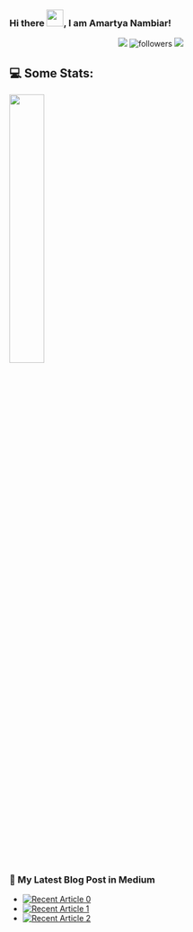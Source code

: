 
### Hi there <img src="https://raw.githubusercontent.com/MartinHeinz/MartinHeinz/master/wave.gif" width="30px">, I am Amartya Nambiar!

<div align="center">

[<img src="https://img.shields.io/badge/linkedin-%230077B5.svg?&style=for-the-badge&logo=linkedin&logoColor=white">](https://www.linkedin.com/in/amartya-nambiar1)
<img alt="followers" src="https://img.shields.io/github/followers/amartyanambiar?color=236ad3&labelColor=1155ba&style=for-the-badge&logo=github&label=Follow"/>
[<img src="https://img.shields.io/badge/kaggle-%230077B5.svg?&style=for-the-badge&logo=kaggle&logoColor=white">](https://www.kaggle.com/amartyanambiar)
  
</div> 


## 💻 Some Stats: 

<div >
  <div >
  <img  src="https://github-readme-stats.vercel.app/api?username=amartyanambiar&show_icons=true&hide_border=true&theme=tokyonight" width="35%"  align="top">
  

### 📝 My Latest Blog Post in Medium

- <a target="_blank" href="https://github-readme-medium-recent-article-red.vercel.app/medium/@amartyanambiar/0"><img src="https://github-readme-medium-recent-article-red.vercel.app/medium/@amartyanambiar/0" alt="Recent Article 0"></a>
- <a target="_blank" href="https://github-readme-medium-recent-article-red.vercel.app/medium/@amartyanambiar/1"><img src="https://github-readme-medium-recent-article-red.vercel.app/medium/@amartyanambiar/1" alt="Recent Article 1"></a>
- <a target="_blank" href="https://github-readme-medium-recent-article-red.vercel.app/medium/@amartyanambiar/2"><img src="https://github-readme-medium-recent-article-red.vercel.app/medium/@amartyanambiar/2" alt="Recent Article 2"></a> 
<br>

  
</div>  
</div>

